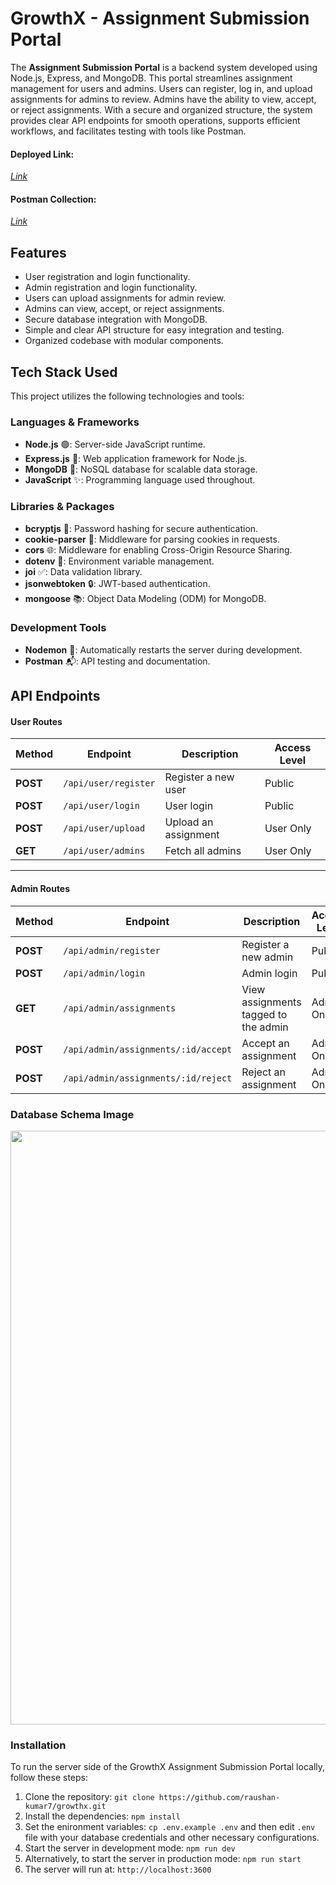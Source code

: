 # GrowthX - Assignment Submission Portal  

The **Assignment Submission Portal** is a backend system developed using Node.js, Express, and MongoDB. This portal streamlines assignment management for users and admins. Users can register, log in, and upload assignments for admins to review. Admins have the ability to view, accept, or reject assignments. With a secure and organized structure, the system provides clear API endpoints for smooth operations, supports efficient workflows, and facilitates testing with tools like Postman.  

#### **Deployed Link:**  
_[Link](https://assignment-portal-n5vc.onrender.com)_  

#### **Postman Collection:**  
_[Link](https://documenter.getpostman.com/view/33969186/2sAYBYeq6U)_  

## **Features**  
- User registration and login functionality.  
- Admin registration and login functionality.  
- Users can upload assignments for admin review.  
- Admins can view, accept, or reject assignments.  
- Secure database integration with MongoDB.  
- Simple and clear API structure for easy integration and testing.  
- Organized codebase with modular components.  


## **Tech Stack Used**  

This project utilizes the following technologies and tools:  

### **Languages & Frameworks**  
- **Node.js** 🟢: Server-side JavaScript runtime.  
- **Express.js** 🚀: Web application framework for Node.js.  
- **MongoDB** 🍃: NoSQL database for scalable data storage.  
- **JavaScript** ✨: Programming language used throughout.  

### **Libraries & Packages**  
- **bcryptjs** 🔑: Password hashing for secure authentication.  
- **cookie-parser** 🍪: Middleware for parsing cookies in requests.  
- **cors** 🌐: Middleware for enabling Cross-Origin Resource Sharing.  
- **dotenv** 🔐: Environment variable management.  
- **joi** ✅: Data validation library.  
- **jsonwebtoken** 🔒: JWT-based authentication.  
- **mongoose** 📚: Object Data Modeling (ODM) for MongoDB.  

### **Development Tools**  
- **Nodemon** 🔄: Automatically restarts the server during development.  
- **Postman** 📬: API testing and documentation.  

## **API Endpoints**

#### User Routes  

| **Method** | **Endpoint**        | **Description**                  | **Access Level** |
|------------|---------------------|----------------------------------|------------------|
| **POST**   | `/api/user/register` | Register a new user              | Public           |
| **POST**   | `/api/user/login`    | User login                       | Public           |
| **POST**   | `/api/user/upload`   | Upload an assignment             | User Only        |
| **GET**    | `/api/user/admins`   | Fetch all admins                 | User Only        |

---

#### Admin Routes  

| **Method** | **Endpoint**                        | **Description**                     | **Access Level** |
|------------|-------------------------------------|-------------------------------------|------------------|
| **POST**   | `/api/admin/register`               | Register a new admin                | Public           |
| **POST**   | `/api/admin/login`                  | Admin login                         | Public           |
| **GET**    | `/api/admin/assignments`            | View assignments tagged to the admin| Admin Only       |
| **POST**   | `/api/admin/assignments/:id/accept` | Accept an assignment                | Admin Only       |
| **POST**   | `/api/admin/assignments/:id/reject` | Reject an assignment                | Admin Only       |

### **Database Schema Image**
<img width="950px;" src="https://res.cloudinary.com/cloud-alpha/image/upload/v1733040135/Common/growthx-er_fglpbj.png"/>

### **Installation**
To run the server side of the GrowthX Assignment Submission Portal locally, follow these steps:

1. Clone the repository: `git clone https://github.com/raushan-kumar7/growthx.git`
2. Install the dependencies: `npm install`
3. Set the enironment variables: `cp .env.example .env` and then edit `.env` file with your database credentials and other necessary configurations.
4. Start the server in development mode: `npm run dev`
5. Alternatively, to start the server in production mode: `npm run start`
6. The server will run at: `http://localhost:3600`